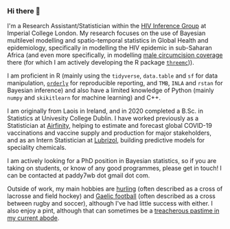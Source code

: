 ### Hi there 👋

I'm a Research Assistant/Statistician within the [HIV Inference Group](https://hiv-inference.org/) at Imperial College London. 
My research focuses on the use of Bayesian multilevel modelling and spatio-temporal statistics in Global Health and epidemiology, specifically in modelling the HIV epidemic in sub-Saharan Africa (and even more specifically, in modelling [male circumcision coverage](https://arxiv.org/pdf/2108.09142.pdf) there (for which I am actively developing the R package [`threemc`](https://github.com/mrc-ide/threemc))). 

I am proficient in R (mainly using the `tidyverse`, `data.table` and `sf` for data manipulation, [`orderly`](https://github.com/vimc/orderly) for reproducible reporting, and `TMB`, `INLA` and `rstan` for Bayesian inference) and also have a limited knowledge of Python (mainly `numpy` and `skikitlearn` for machine learning) and C++. 

I am originally from Laois in Ireland, and in 2020 completed a B.Sc. in Statistics at Univesity College Dublin. I have worked previously as a Statistician at [Airfinity](https://www.airfinity.com/), helping to estimate and forecast global COVID-19 vaccinations and vaccine supply and production for major stakeholders, and as an Intern Statistician at [Lubrizol](https://www.lubrizol.com/), building predictive models for speciality chemicals. 

I am actively looking for a PhD position in Bayesian statistics, so if you are taking on students, or know of any good programmes, please get in touch! I can be contacted at paddy7wb dot gmail dot com.

Outside of work, my main hobbies are [hurling](https://en.wikipedia.org/wiki/Hurling) (often described as a cross of lacrosse and field hockey) and [Gaelic football]() (often described as a cross between rugby and soccer), although I've had little success with either. I also enjoy a pint, although that can sometimes be a [treacherous pastime in my current abode](https://twitter.com/shitlondonguinn?ref_src=twsrc%5Egoogle%7Ctwcamp%5Eserp%7Ctwgr%5Eauthor).
